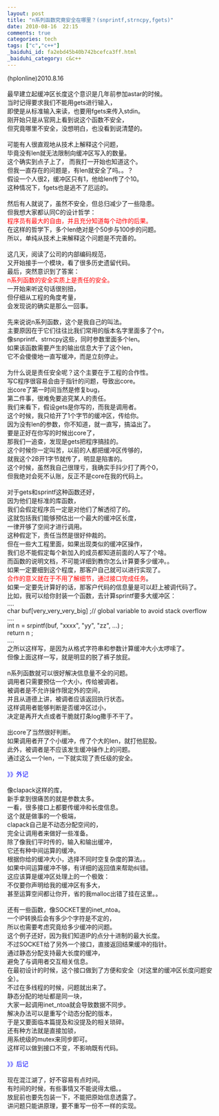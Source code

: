 ```yaml
---
layout: post
title: "n系列函数究竟安全在哪里？(snprintf,strncpy,fgets)"
date: 2010-08-16  22:15
comments: true
categories: tech
tags: ["c","c++"]
_baiduhi_id: fa2ebd45b40b742bcefca3ff.html
_baiduhi_category: c&c++
---
```


(hplonline)2010.8.16<br/><br/>
最早建立起缓冲区长度这个意识是几年前参加astar的时候。<br/>
当时记得要求我们不能用gets进行输入，<br/>
即使是从标准输入来读，也要用fgets来传入stdin。<br/>
刚开始只是从官网上看到说这个函数不安全，<br/>
但究竟哪里不安全，没想明白，也没看到说清楚的。<br/><br/>
可能有人很直观地从技术上解释这个问题，<br/>
毕竟没有len就无法限制向缓冲区写入的数量。<br/>
这个确实到点子上了， 而我打一开始也知道这个。<br/>
但我一直存在的问题是，有len就安全了吗。。？<br/>
假设一个人很2，缓冲区只有1，他给len传了个10。<br/>
这种情况下，fgets也是逃不了厄运的。<br/><br/>
然后有人就说了，虽然不安全，但总归减少了一些隐患。<br/>
但我想大家都认同C的设计哲学：<br/><font color="#ff0000">程序员有最大的自由，并且充分知道每个动作的后果。</font><br/>
在这样的哲学下，多个len绝对是个50步与100步的问题。<br/>
所以，单纯从技术上来解释这个问题是不完善的。<br/><br/>
这几天，阅读了公司的内部编码规范，<br/>
又开始接手一个模块，看了很多历史遗留代码。<br/>
最后，突然意识到了答案：<br/><font color="#ff0000">n系列函数的安全实质上是责任的安全。</font><br/>
一开始来听这句话很别扭，<br/>
但仔细从工程的角度考量，<br/>
会发现说的确实是那么一回事。<br/><br/>
先来说说n系列函数，这个是我自己的叫法。<br/>
主要原因在于它们往往比我们常用的版本名字里面多了个n，<br/>
像snprintf、strncpy这些，同时参数里面多个len。<br/>
如果该函数需要产生的输出信息大于了这个len，<br/>
它不会傻傻地一直写缓冲，而是立刻停止。<br/><br/>
为什么说是责任安全呢？这个主要在于工程的合作性。<br/>
写C程序很容易会由于指针的问题，导致出core。<br/>
出core了第一时间当然是修复bug，<br/>
第二件事，很难免要追究某人的责任。<br/>
我们来看下，假设gets是你写的，而我是调用者。<br/>
这个时候，我只给开了1个字节的缓冲区，传给你。<br/>
因为没有len的参数，你不知道，就一直写，搞溢出了。<br/>
要是正好在你写的时候出core了，<br/>
那我们一追查，发现是gets把程序搞挂的。<br/>
这个时候你一定叫苦，以前的人都把缓冲区传够的， <br/>
就我这个2B开1字节就传了，明显是陷害的。<br/>
这个时候，虽然我自己很理亏，我确实手抖少打了两个0，<br/>
但我绝对会死不认账，反正不是core在我的代码上。<br/><br/>
对于gets和sprintf这种函数还好，<br/>
因为他们是标准的库函数，<br/>
我们会假定程序员一定是对他们了解透彻了的。<br/>
这就包括我们能够预估出一个最大的缓冲区长度，<br/>
一律开够了空间才进行调用。<br/>
这种假定下，责任当然是很好仲裁的。<br/>
但在一些大工程里面，如果出现类似的缓冲区操作，<br/>
我们总不能假定每个新加入的成员都知道前面的人写了个啥。<br/>
而函数的说明文档，不可能详细到教你怎么计算要多少缓冲。。<br/>
如果一定要细到这个程度，那客户自己就可以进行实现了。<br/><font color="#ff0000">合作的意义就在于不用了解细节，通过接口完成任务</font>。<br/>
如果一定要先计算好的话，那客户代码的信息量是可以赶上被调代码了。<br/>
比如，我可以给你封装一个函数，去计算sprintf要多大缓冲区：<br/>
....<br/>
char buf[very_very_very_big] ;// global variable to avoid stack overflow<br/>
....<br/>
int n = srpintf(buf, "xxxx", "yy", "zz", ...) ;<br/>
return n ;<br/>
....<br/>
之所以这样写，是因为从格式字符串和参数计算缓冲大小太啰嗦了。<br/>
但像上面这样一写，就是明显的脱了裤子放屁。<br/><br/>
n系列函数就可以很好解决信息量不全的问题。<br/>
调用者只需要预估一个大小，传给被调者。<br/>
被调者是不允许操作限定外的空间，<br/>
并且从道德上讲，被调者应该返回执行状态。<br/>
这样调用者能够判断是否缓冲区过小，<br/>
决定是再开大点或者干脆就打条log撒手不干了。<br/><br/>
出core了当然很好判断。<br/>
如果调用者开了个小缓冲，传了个大的len，就打他屁股。<br/>
此外，被调者是不应该发生缓冲操作上的问题。<br/>
通过这么一个len，一下就实现了责任级的安全。<br/><br/><font color="#0000ff">》》外记</font><br/><br/>
像clapack这样的库，<br/>
新手拿到很痛苦的就是参数太多。<br/>
一看，很多接口上都要传缓冲和长度信息。<br/>
这个就是做事的一个极端，<br/>
clapack自己是不动态分配空间的，<br/>
完全让调用者来做好一些准备。<br/>
除了像我们平时传的，输入和输出缓冲，<br/>
它还有种中间运算的缓冲。<br/>
根据你给的缓冲大小，选择不同时空复杂度的算法。。<br/>
如果中间运算缓冲不够，有详细的返回值来帮助纠错。<br/>
这应该算是缓冲区处理上的一个极致：<br/>
不仅要你声明给我的缓冲区有多大，<br/>
甚至运算空间都让你开，省的我malloc出错了挂在这里。。<br/><br/>
还有一些函数，像SOCKET里的inet_ntoa。<br/>
一个IP转换后会有多少个字符是不定的，<br/>
所以也需要考虑究竟给多少缓冲的问题。<br/>
这个例子还好，因为我们知道IP的点分十进制的最大长度。<br/>
不过SOCKET给了另外一个接口，直接返回结果缓冲的指针。<br/>
通过静态分配支持最大长度的缓冲，<br/>
避免了与调用者交互相关信息。<br/>
在最初设计的时候，这个接口做到了方便和安全（对这里的缓冲区长度问题安全）。<br/>
不过在多线程的时候，问题就出来了。<br/>
静态分配的地址都是同一块，<br/>
大家一起调用inet_ntoa就会导致数据不同步。<br/>
解决办法可以是重写个动态分配的版本，<br/>
于是又要面临本篇提及和没提及的相关琐碎。<br/>
还有种方法就是直接加锁，<br/>
用系统级的mutex来同步即可。<br/>
这样可以做到接口不变，不影响既有代码。<br/><br/><font color="#0000ff">》》后记</font><br/><br/>
现在混江湖了，好不容易有点时间。<br/>
有时间的时候，有些事情又不能说得太细。。<br/>
放屁前也要先包装一下，不能把原始信息透露了。<br/>
讲问题只能讲原理，要不重写一份不一样的实现。<br/><br/><br/>

